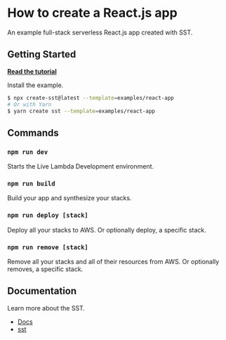# How to create a React.js app

An example full-stack serverless React.js app created with SST.

## Getting Started

[**Read the tutorial**](https://sst.dev/examples/how-to-create-a-reactjs-app-with-serverless.html)

Install the example.

```bash
$ npx create-sst@latest --template=examples/react-app
# Or with Yarn
$ yarn create sst --template=examples/react-app
```

## Commands

### `npm run dev`

Starts the Live Lambda Development environment.

### `npm run build`

Build your app and synthesize your stacks.

### `npm run deploy [stack]`

Deploy all your stacks to AWS. Or optionally deploy, a specific stack.

### `npm run remove [stack]`

Remove all your stacks and all of their resources from AWS. Or optionally removes, a specific stack.

## Documentation

Learn more about the SST.

- [Docs](https://docs.sst.dev/)
- [sst](https://docs.sst.dev/packages/sst)
